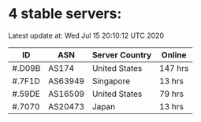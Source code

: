 # 4 stable servers:

Latest update at: Wed Jul 15 20:10:12 UTC 2020

| ID | ASN | Server Country | Online |
| -- | --- | -------------- | ------ |
| #.D09B | AS174 | United States | 147 hrs |
| #.7F1D | AS63949 | Singapore | 13 hrs |
| #.59DE | AS16509 | United States | 79 hrs |
| #.7070 | AS20473 | Japan | 13 hrs |

